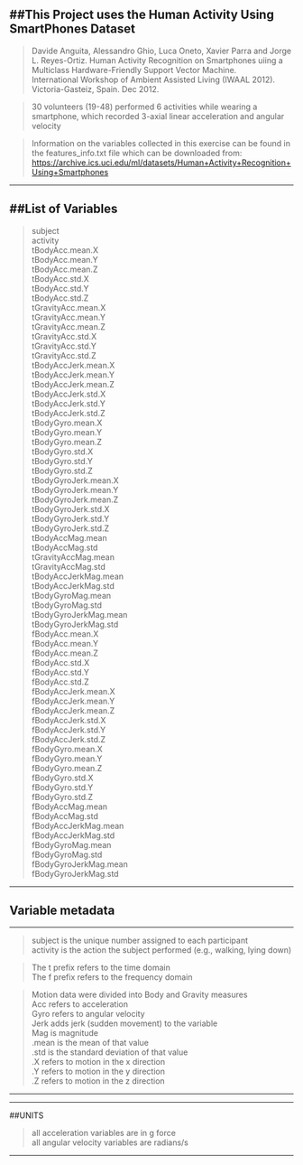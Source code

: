 
##This Project uses the Human Activity Using SmartPhones Dataset
---
>Davide Anguita, Alessandro Ghio, Luca Oneto, Xavier Parra and Jorge L. Reyes-Ortiz. 
Human Activity Recognition on Smartphones uiing a Multiclass Hardware-Friendly Support Vector Machine.  
International Workshop of Ambient Assisted Living (IWAAL 2012). Victoria-Gasteiz, Spain. Dec 2012.

>30 volunteers (19-48) performed 6 activities while wearing a smartphone, 
which recorded 3-axial linear acceleration and angular velocity

>Information on the variables collected in this exercise can be found in the features_info.txt file which can be downloaded from: https://archive.ics.uci.edu/ml/datasets/Human+Activity+Recognition+Using+Smartphones
---

##List of Variables
----
>subject  
>activity  
>tBodyAcc.mean.X  
>tBodyAcc.mean.Y  
>tBodyAcc.mean.Z  
>tBodyAcc.std.X  
>tBodyAcc.std.Y  
>tBodyAcc.std.Z  
>tGravityAcc.mean.X  
>tGravityAcc.mean.Y  
>tGravityAcc.mean.Z  
>tGravityAcc.std.X  
>tGravityAcc.std.Y  
>tGravityAcc.std.Z  
>tBodyAccJerk.mean.X  
>tBodyAccJerk.mean.Y  
>tBodyAccJerk.mean.Z  
>tBodyAccJerk.std.X  
>tBodyAccJerk.std.Y  
>tBodyAccJerk.std.Z  
>tBodyGyro.mean.X  
>tBodyGyro.mean.Y  
>tBodyGyro.mean.Z  
>tBodyGyro.std.X  
>tBodyGyro.std.Y  
>tBodyGyro.std.Z  
>tBodyGyroJerk.mean.X  
>tBodyGyroJerk.mean.Y  
>tBodyGyroJerk.mean.Z  
>tBodyGyroJerk.std.X  
>tBodyGyroJerk.std.Y  
>tBodyGyroJerk.std.Z  
>tBodyAccMag.mean  
>tBodyAccMag.std  
>tGravityAccMag.mean  
>tGravityAccMag.std  
>tBodyAccJerkMag.mean  
>tBodyAccJerkMag.std  
>tBodyGyroMag.mean  
>tBodyGyroMag.std  
>tBodyGyroJerkMag.mean  
>tBodyGyroJerkMag.std  
>fBodyAcc.mean.X  
>fBodyAcc.mean.Y  
>fBodyAcc.mean.Z  
>fBodyAcc.std.X  
>fBodyAcc.std.Y  
>fBodyAcc.std.Z  
>fBodyAccJerk.mean.X  
>fBodyAccJerk.mean.Y  
>fBodyAccJerk.mean.Z  
>fBodyAccJerk.std.X  
>fBodyAccJerk.std.Y  
>fBodyAccJerk.std.Z  
>fBodyGyro.mean.X  
>fBodyGyro.mean.Y  
>fBodyGyro.mean.Z  
>fBodyGyro.std.X  
>fBodyGyro.std.Y  
>fBodyGyro.std.Z  
>fBodyAccMag.mean  
>fBodyAccMag.std  
>fBodyAccJerkMag.mean  
>fBodyAccJerkMag.std  
>fBodyGyroMag.mean  
>fBodyGyroMag.std  
>fBodyGyroJerkMag.mean  
>fBodyGyroJerkMag.std  

---


## Variable metadata
---
>subject is the unique number assigned to each participant  
>activity is the action the subject performed (e.g., walking, lying down)  

>The t prefix refers to the time domain  
>The f prefix refers to the frequency domain    

>Motion data were divided into Body and Gravity measures    
>Acc refers to acceleration  
>Gyro refers to angular velocity  
>Jerk adds jerk (sudden movement) to the variable  
>Mag is magnitude  
>.mean is the mean of that value  
>.std is the standard deviation of that value  
>.X refers to motion in the x direction  
>.Y refers to motion in the y direction  
>.Z refers to motion in the z direction  

---

---
##UNITS

>all acceleration variables are in g force  
>all angular velocity variables are radians/s  

---

